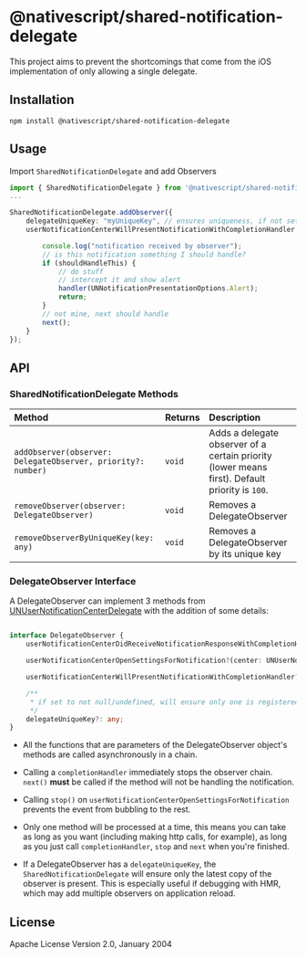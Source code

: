 # @nativescript/shared-notification-delegate

This project aims to prevent the shortcomings that come from the iOS implementation of only allowing a single delegate.

## Installation

```cli
npm install @nativescript/shared-notification-delegate
```

## Usage

Import `SharedNotificationDelegate` and add Observers

```typescript
import { SharedNotificationDelegate } from '@nativescript/shared-notification-delegate';
...

SharedNotificationDelegate.addObserver({
    delegateUniqueKey: "myUniqueKey", // ensures uniqueness, if not set or is null/undefined, allows multiple of the same
    userNotificationCenterWillPresentNotificationWithCompletionHandler: (notificationCenter, notification, handler, stop, next) => {

        console.log("notification received by observer");
        // is this notification something I should handle?
        if (shouldHandleThis) {
            // do stuff
            // intercept it and show alert
            handler(UNNotificationPresentationOptions.Alert);
            return;
        }
        // not mine, next should handle
        next();
    }
});
```

## API

### SharedNotificationDelegate Methods

| Method | Returns | Description
|:-------|:--------|:-----------
| `addObserver(observer: DelegateObserver, priority?: number)` |  `void` | Adds a delegate observer of a certain priority (lower means first). Default priority is `100`. 
| `removeObserver(observer: DelegateObserver)` | `void` | Removes a DelegateObserver        
| `removeObserverByUniqueKey(key: any)`| `void` | Removes a DelegateObserver by its unique key            

### DelegateObserver Interface

A DelegateObserver can implement 3 methods from [UNUserNotificationCenterDelegate](https://developer.apple.com/documentation/usernotifications/unusernotificationcenterdelegate?language=objc) with the addition of some details:

```typescript

interface DelegateObserver {
	userNotificationCenterDidReceiveNotificationResponseWithCompletionHandler?(center: UNUserNotificationCenter, response: UNNotificationResponse, completionHandler: () => void, next: () => void): void;

	userNotificationCenterOpenSettingsForNotification?(center: UNUserNotificationCenter, notification: UNNotification , stop: () => void, next: () => void): void;

	userNotificationCenterWillPresentNotificationWithCompletionHandler?(center: UNUserNotificationCenter , notification: UNNotification , completionHandler: (p1: UNNotificationPresentationOptions) => void, next: () => void): void;

	/**
	 * if set to not null/undefined, will ensure only one is registered
	 */
	delegateUniqueKey?: any;
}
```

- All the functions that are parameters of the DelegateObserver object's methods are called asynchronously in a chain.

- Calling a `completionHandler` immediately stops the observer chain. `next()` **must** be called if the method will not be handling the notification.

- Calling `stop()` on `userNotificationCenterOpenSettingsForNotification` prevents the event from bubbling to the rest.

- Only one method will be processed at a time, this means you can take as long as you want (including making http calls, for example), as long as you just call `completionHandler`, `stop` and `next` when you're finished.

- If a DelegateObserver has a `delegateUniqueKey`, the `SharedNotificationDelegate` will ensure only the latest copy of the observer is present. This is especially useful if debugging with HMR, which may add multiple observers on application reload.

## License

Apache License Version 2.0, January 2004

